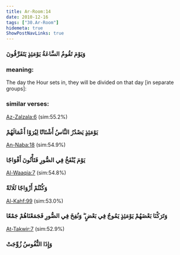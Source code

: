 ```yaml
---
title: Ar-Room:14
date: 2010-12-16
tags: ["30.Ar-Room"]
hidemeta: true 
ShowPostNavLinks: true 
---
```

### وَيَوْمَ تَقُومُ السَّاعَةُ يَوْمَئِذٍ يَتَفَرَّقُونَ
### meaning: 
The day the Hour sets in, they will be divided on that day [in separate groups]:
### similar verses: 

[Az-Zalzala:6](/99/6) (sim:55.2%)

### يَوْمَئِذٍ يَصْدُرُ النَّاسُ أَشْتَاتًا لِيُرَوْا أَعْمَالَهُمْ

[An-Naba:18](/78/18) (sim:54.9%)

### يَوْمَ يُنْفَخُ فِي الصُّورِ فَتَأْتُونَ أَفْوَاجًا

[Al-Waaqia:7](/56/7) (sim:54.8%)

### وَكُنْتُمْ أَزْوَاجًا ثَلَاثَةً

[Al-Kahf:99](/18/99) (sim:53.0%)

### وَتَرَكْنَا بَعْضَهُمْ يَوْمَئِذٍ يَمُوجُ فِي بَعْضٍ ۖ وَنُفِخَ فِي الصُّورِ فَجَمَعْنَاهُمْ جَمْعًا

[At-Takwir:7](/81/7) (sim:52.9%)

### وَإِذَا النُّفُوسُ زُوِّجَتْ

